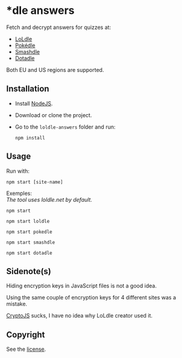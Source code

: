 # \*dle answers

Fetch and decrypt answers for quizzes at:

-   [LoLdle](https://loldle.net/)
-   [Pokédle](https://pokedle.net/)
-   [Smashdle](https://smashdle.net/)
-   [Dotadle](https://dotadle.net/)

Both EU and US regions are supported.

## Installation

-   Install [NodeJS](https://nodejs.org/).
-   Download or clone the project.
-   Go to the `loldle-answers` folder and run:

    ```
    npm install
    ```

## Usage

Run with:

```
npm start [site-name]
```

Exemples:  
_The tool uses loldle.net by default._

```
npm start
```

```
npm start loldle
```

```
npm start pokedle
```

```
npm start smashdle
```

```
npm start dotadle
```

## Sidenote(s)

Hiding encryption keys in JavaScript files is not a good idea.

Using the same couple of encryption keys for 4 different sites was a mistake.

[CryptoJS](https://github.com/brix/crypto-js) sucks, I have no idea why LoLdle creator used it.

## Copyright

See the [license](./LICENSE).
